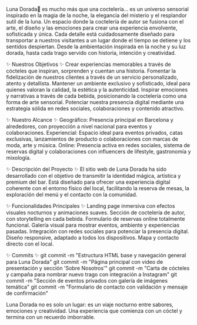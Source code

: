 Luna Dorada🌙 es mucho más que una coctelería... es un universo sensorial inspirado en la magia de la noche, la elegancia del misterio y el resplandor sutil de la luna. Un espacio donde la coctelería de autor se fusiona con el arte, el diseño y las emociones para crear una experiencia envolvente, sofisticada y única.
Cada detalle está cuidadosamente diseñado para transportar a nuestros visitantes a un lugar donde el tiempo se detiene y los sentidos despiertan. Desde la ambientación inspirada en la noche y su luz dorada, hasta cada trago servido con historia, intención y creatividad.

✨ Nuestros Objetivos ✨
Crear experiencias memorables a través de cócteles que inspiran, sorprenden y cuentan una historia.
Fomentar la fidelización de nuestros clientes a través de un servicio personalizado, atento y detallista.
Mantener un ambiente exclusivo y sofisticado, ideal para quienes valoran la calidad, la estética y la autenticidad.
Inspirar emociones y narrativas a través de cada bebida, posicionando la coctelería como una forma de arte sensorial.
Potenciar nuestra presencia digital mediante una estrategia sólida en redes sociales, colaboraciones y contenido atractivo.

✨ Nuestro Alcance ✨
Geográfico: Presencia principal en Barcelona y alrededores, con proyección a nivel nacional para eventos y colaboraciones.
Experiencial: Espacio ideal para eventos privados, catas exclusivas, lanzamientos de producto o colaboraciones con marcas de moda, arte y música.
Online: Presencia activa en redes sociales, sistema de reservas digital y colaboraciones con influencers de lifestyle, gastronomía y mixología.

✨ Descripción del Proyecto ✨
El sitio web de Luna Dorada ha sido desarrollado con el objetivo de transmitir la identidad mágica, artística y premium del bar. Está diseñado para ofrecer una experiencia digital coherente con el entorno físico del local, facilitando la reserva de mesas, la exploración del menú y el contacto con la comunidad.

✨ Funcionalidades Principales ✨
Landing page inmersiva con efectos visuales nocturnos y animaciones suaves.
Sección de coctelería de autor, con storytelling en cada bebida.
Formulario de reservas online totalmente funcional.
Galería visual para mostrar eventos, ambiente y experiencias pasadas.
Integración con redes sociales para potenciar la presencia digital.
Diseño responsive, adaptado a todos los dispositivos.
Mapa y contacto directo con el local.

✨ Commits ✨
git commit -m "Estructura HTML base y navegación general para Luna Dorada"
git commit -m "Página principal con video de presentación y sección 'Sobre Nosotros'"
git commit -m "Carta de cócteles y campaña para nombrar nuevo trago con integración a Instagram"
git commit -m "Sección de eventos privados con galería de imágenes temática"
git commit -m "Formulario de contacto con validación y mensaje de confirmación"

Luna Dorada no es solo un lugar: es un viaje nocturno entre sabores, emociones y creatividad. Una experiencia que comienza con un cóctel y termina con un recuerdo imborrable.

